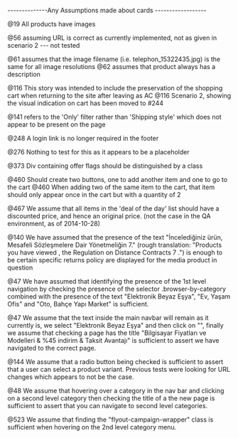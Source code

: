 --------------Any Assumptions made about cards ------------------

@19 All products have images

@56 assuming URL is correct as currently implemented, not as given in scenario 2 --- not tested

@61 assumes that the image filename (i.e. telephon_15322435.jpg) is the same for all image resolutions
@62 assumes that product always has a description

@116 This story was intended to include the preservation of the shopping cart when returning to the site after leaving as AC
@116 Scenario 2, showing the visual indication on cart has been moved to #244

@141 refers to the 'Only' filter rather than 'Shipping style' which does not appear to be present on the page

@248 A login link is no longer required in the footer

@276 Nothing to test for this as it appears to be a placeholder

@373 Div containing offer flags should be distinguished by a class

@460 Should create two buttons, one to add another item and one to go to the cart
@460 When adding two of the same item to the cart, that item should only appear once in the cart but with a quantity of 2

@467 We assume that all items in the 'deal of the day' list should have a discounted price, and hence an original price. (not the case in the QA environment, as of 2014-10-28)

@140 We have assumed that the presence of the text "İncelediğiniz ürün, Mesafeli Sözleşmelere Dair Yönetmeliğin 7." 
     (rough translation: "Products you have viewed , the Regulation on Distance Contracts 7 .") is enough to be certain
     specific returns policy are displayed for the media product in question
     
@47 We have assumed that identifying the presence of the 1st level navigation by checking the presence of the selector 
    .browser-by-category combined with the presence of the text "Elektronik Beyaz Eşya", "Ev, Yaşam Ofis" and 
    "Oto, Bahçe Yapı Market" is sufficient. 
    
@47 We assume that the text inside the main navbar will remain as it currently is, we select "Elektronik Beyaz Eşya" and
    then click on "", finally we assume that checking a page has the title "Bilgisayar Fiyatları ve Modelleri & 
    %45 indirim & Taksit Avantajı" is sufficient to assert we have navigated to the correct page.
    
@144 We assume that a radio button being checked is sufficient to assert that a user can select a product variant. 
     Previous tests were looking for URL changes which appears to not be the case.
     
@48 We assume that hovering over a category in the nav bar and clicking on a second level category then checking the 
    title of a the new page is sufficient to assert that you can navigate to second level categories.

@523 We assume that finding the "flyout-campaign-wrapper" class is sufficient when hovering on the 2nd level category menu.